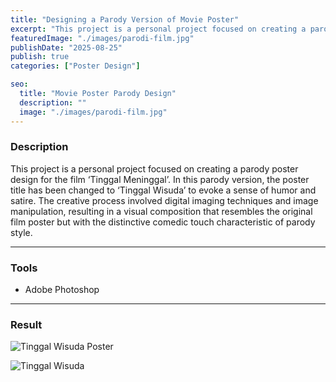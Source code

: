 ```yaml
---
title: "Designing a Parody Version of Movie Poster"
excerpt: "This project is a personal project focused on creating a parody poster design for the film ..."
featuredImage: "./images/parodi-film.jpg"
publishDate: "2025-08-25"
publish: true
categories: ["Poster Design"]

seo:
  title: "Movie Poster Parody Design"
  description: ""
  image: "./images/parodi-film.jpg"
---
```


### Description
This project is a personal project focused on creating a parody poster design for the film ‘Tinggal Meninggal’. In this parody version, the poster title has been changed to ‘Tinggal Wisuda’ to evoke a sense of humor and satire. The creative process involved digital imaging techniques and image manipulation, resulting in a visual composition that resembles the original film poster but with the distinctive comedic touch characteristic of parody style.

---

### Tools
- Adobe Photoshop

---

### Result
![Tinggal Wisuda Poster](./images/poster-lulus.jpg)

![Tinggal Wisuda](./images/tinggal-lulus.gif)

<!-- ![](src/content/blog/images/tinggal-lulus.mp4)
<video src="src/content/blog/images/tinggal-lulus.mp4" controls preload></video> -->
